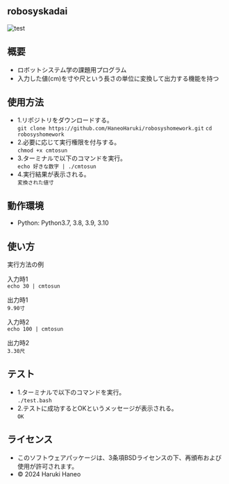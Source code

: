 ## robosyskadai

![test](https://github.com/HaneoHaruki/robosyskadai/actions/workflows/test.yml/badge.svg)

## 概要
- ロボットシステム学の課題用プログラム
- 入力した値(cm)を寸や尺という長さの単位に変換して出力する機能を持つ

## 使用方法
- 1.リポジトリをダウンロードする。  
`git clone https://github.com/HaneoHaruki/robosyshomework.git`
`cd robosyshomework`
- 2.必要に応じて実行権限を付与する。  
`chmod +x cmtosun`
- 3.ターミナルで以下のコマンドを実行。  
`echo 好きな数字 | ./cmtosun`
- 4.実行結果が表示される。  
`変換された値寸`

## 動作環境
- Python:  Python3.7, 3.8, 3.9, 3.10

## 使い方
実行方法の例

入力時1  
`echo 30 | cmtosun`

出力時1  
`9.90寸`

入力時2  
`echo 100 | cmtosun`

出力時2  
`3.30尺`

## テスト
- 1.ターミナルで以下のコマンドを実行。  
`./test.bash`
- 2.テストに成功するとOKというメッセージが表示される。  
`OK`

## ライセンス
- このソフトウェアパッケージは、3条項BSDライセンスの下、再頒布および使用が許可されます。
- © 2024 Haruki Haneo

